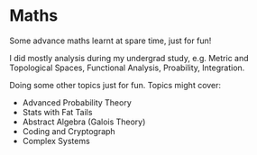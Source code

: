 # Maths
Some advance maths learnt at spare time, just for fun! 

I did mostly analysis during my undergrad study, e.g. Metric and Topological Spaces, Functional Analysis, Proability, Integration. 

Doing some other topics just for fun. Topics might cover:

 - Advanced Probability Theory
 - Stats with Fat Tails 
 - Abstract Algebra (Galois Theory)
 - Coding and Cryptograph
 - Complex Systems 
 
